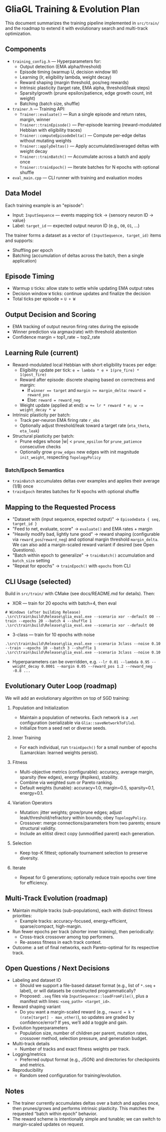 # GliaGL Training & Evolution Plan

This document summarizes the training pipeline implemented in `src/train/` and the roadmap to extend it with evolutionary search and multi-track optimization.

## Components

- `training_config.h` — Hyperparameters for:
  - Output detection (EMA alpha/threshold)
  - Episode timing (warmup U, decision window W)
  - Learning (lr, eligibility lambda, weight decay)
  - Reward shaping (margin threshold, pos/neg rewards)
  - Intrinsic plasticity (target rate, EMA alpha, threshold/leak steps)
  - Sparsity/growth (prune epsilon/patience, edge growth count, init weight)
  - Batching (batch size, shuffle)
- `trainer.h` — Training API:
  - `Trainer::evaluate()` — Run a single episode and return rates, margin, winner
  - `Trainer::trainEpisode()` — Per-episode learning (reward-modulated Hebbian with eligibility traces)
  - `Trainer::computeEpisodeDelta()` — Compute per-edge deltas without mutating weights
  - `Trainer::applyDeltas()` — Apply accumulated/averaged deltas with weight decay
  - `Trainer::trainBatch()` — Accumulate across a batch and apply once
  - `Trainer::trainEpoch()` — Iterate batches for N epochs with optional shuffle
- `eval_main.cpp` — CLI runner with training and evaluation modes

## Data Model

Each training example is an "episode":
- Input: `InputSequence` — events mapping tick -> {sensory neuron ID -> value}
- Label: `target_id` — expected output neuron ID (e.g., `O0`, `O1`, ...)

The trainer forms a dataset as a vector of `(InputSequence, target_id)` items and supports:
- Shuffling per epoch
- Batching (accumulation of deltas across the batch, then a single application)

## Episode Timing

- Warmup `U` ticks: allow state to settle while updating EMA output rates
- Decision window `W` ticks: continue updates and finalize the decision
- Total ticks per episode = `U + W`

## Output Decision and Scoring

- EMA tracking of output neuron firing rates during the episode
- Winner prediction via argmax(rate) with threshold abstention
- Confidence margin = top1_rate − top2_rate

## Learning Rule (current)

- Reward-modulated local Hebbian with short eligibility traces per edge:
  - Eligibility update per tick: `e = lambda * e + 1(pre_fire) * 1(post_fire)`
  - Reward after episode: discrete shaping based on correctness and margin:
    - If `winner == target` and `margin >= margin_delta`: `reward = reward_pos`
    - Else: `reward = reward_neg`
  - Weight update (applied at end): `w += lr * reward * e; w -= weight_decay * w`
- Intrinsic plasticity per batch:
  - Track per-neuron EMA firing rate `r_obs`
  - Optionally adjust threshold/leak toward a target rate (`eta_theta`, `eta_leak`)
- Structural plasticity per batch:
  - Prune edges whose |w| < `prune_epsilon` for `prune_patience` consecutive checks
  - Optionally grow `grow_edges` new edges with init magnitude `init_weight`, respecting `TopologyPolicy`

### Batch/Epoch Semantics

- `trainBatch` accumulates deltas over examples and applies their average (1/B) once
- `trainEpoch` iterates batches for N epochs with optional shuffle

## Mapping to the Requested Process

- "Dataset with (input sequence, expected output)" → `EpisodeData { seq, target_id }`
- "Feed to net, evaluate, score" → `evaluate()` and EMA rates + margin
- "Heavily modify bad, lightly tune good" → reward shaping (configurable via `reward_pos`/`reward_neg`) and optional margin threshold `margin_delta`. We can also add a margin-scaled reward variant if desired (see Open Questions).
- "Batch within epoch to generalize" → `trainBatch()` accumulation and `batch_size` setting
- "Repeat for epochs" → `trainEpoch()` with `epochs` from CLI

## CLI Usage (selected)

Build in `src/train/` with CMake (see docs/README.md for details). Then:

- XOR — train for 20 epochs with batch=4, then eval
```
# Windows (after building Release)
.\src\train\build\Release\glia_eval.exe --scenario xor --default O0 --train --epochs 20 --batch 4 --shuffle 1
.\src\train\build\Release\glia_eval.exe --scenario xor --default O0
```

- 3-class — train for 10 epochs with noise
```
.\src\train\build\Release\glia_eval.exe --scenario 3class --noise 0.10 --train --epochs 10 --batch 3 --shuffle 1
.\src\train\build\Release\glia_eval.exe --scenario 3class --noise 0.10
```

- Hyperparameters can be overridden, e.g. `--lr 0.01 --lambda 0.95 --weight_decay 0.0001 --margin 0.05 --reward_pos 1.2 --reward_neg -0.8 ...`

## Evolutionary Outer Loop (roadmap)

We will add an evolutionary algorithm on top of SGD training:

1. Population and Initialization
   - Maintain a population of networks. Each network is a `.net` configuration (serializable via `Glia::saveNetworkToFile`).
   - Initialize from a seed net or diverse seeds.

2. Inner Training
   - For each individual, run `trainEpoch()` for a small number of epochs (Lamarckian: learned weights persist).

3. Fitness
   - Multi-objective metrics (configurable): accuracy, average margin, sparsity (few edges), energy (#spikes), stability.
   - Combine via weighted sum or Pareto ranking.
   - Default weights (tunable): accuracy=1.0, margin=0.5, sparsity=0.1, energy=0.1.

4. Variation Operators
   - Mutation: jitter weights; grow/prune edges; adjust leak/threshold/refractory within bounds; obey `TopologyPolicy`.
   - Crossover: merge connections/parameters from two parents; ensure structural validity.
   - Include an elitist direct copy (unmodified parent) each generation.

5. Selection
   - Keep top-K fittest; optionally tournament selection to preserve diversity.

6. Iterate
   - Repeat for G generations; optionally reduce train epochs over time for efficiency.

## Multi-Track Evolution (roadmap)

- Maintain multiple tracks (sub-populations), each with distinct fitness priorities:
  - Example tracks: accuracy-focused, energy-efficient, sparse/compact, high-margin.
- Run fewer epochs per track (shorter inner training), then periodically:
  - Cross-track crossover among top performers.
  - Re-assess fitness in each track context.
- Outcome: a set of final networks, each Pareto-optimal for its respective track.

## Open Questions / Next Decisions

- Labeling and dataset IO
  - Should we support a file-based dataset format (e.g., list of `*.seq` + label), or will datasets be constructed programmatically?
  - Proposed: `.seq` files via `InputSequence::loadFromFile()`, plus a manifest with lines: `<seq_path> <target_id>`.
- Reward shaping variant
  - Do you want a margin-scaled reward (e.g., `reward = k * (rate[target] - max_other)`), so updates are graded by confidence/error? If yes, we’ll add a toggle and gain.
- Evolution hyperparameters
  - Population size, number of children per parent, mutation rates, crossover method, selection pressure, and generation budget.
- Multi-track details
  - Number of tracks and exact fitness weights per track.
- Logging/metrics
  - Preferred output format (e.g., JSON) and directories for checkpoints and metrics.
- Reproducibility
  - Random seed configuration for training/evolution.

## Notes

- The trainer currently accumulates deltas over a batch and applies once, then prunes/grows and performs intrinsic plasticity. This matches the requested “batch within epoch” behavior.
- The reward scheme is intentionally simple and tunable; we can switch to margin-scaled updates on request.
